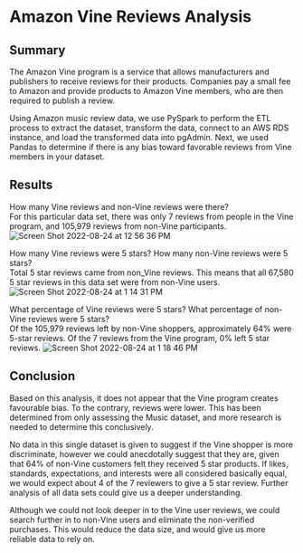 # Amazon Vine Reviews Analysis  

## Summary  

The Amazon Vine program is a service that allows manufacturers and publishers to receive reviews for their products. Companies pay a small fee to Amazon and provide products to Amazon Vine members, who are then required to publish a review.

Using Amazon music review data, we use PySpark to perform the ETL process to extract the dataset, transform the data, connect to an AWS RDS instance, and load the transformed data into pgAdmin. Next, we used Pandas to determine if there is any bias toward favorable reviews from Vine members in your dataset. 

## Results

How many Vine reviews and non-Vine reviews were there?  
For this particular data set, there was only 7 reviews from people in the Vine program, and 105,979 reviews from non-Vine participants.
![Screen Shot 2022-08-24 at 12 56 36 PM](https://user-images.githubusercontent.com/103051630/186465638-59853092-97c1-4033-bd49-ed7f2bcc2d47.png)

How many Vine reviews were 5 stars? How many non-Vine reviews were 5 stars?  
Total 5 star reviews came from non_Vine reviews.  This means that all 67,580 5 star reviews in this data set were from non-Vine users.  
![Screen Shot 2022-08-24 at 1 14 31 PM](https://user-images.githubusercontent.com/103051630/186469668-2be5e613-42fd-458a-a482-2b0f684c5ef5.png)

What percentage of Vine reviews were 5 stars? What percentage of non-Vine reviews were 5 stars?  
Of the 105,979 reviews left by non-Vine shoppers, approximately 64% were 5-star reviews.  Of the 7 reviews from the Vine program, 0% left 5 star reviews.
![Screen Shot 2022-08-24 at 1 18 46 PM](https://user-images.githubusercontent.com/103051630/186470505-f9c43571-c159-4fc1-b612-250b1e796532.png)

## Conclusion  
Based on this analysis, it does not appear that the Vine program creates favourable bias.  To the contrary, reviews were lower.  This has been determined from only assessing the Music dataset, and more research is needed to determine this conclusively.

No data in this single dataset is given to suggest if the Vine shopper is more discriminate, however we could anecdotally suggest that they are, given that 64% of non-Vine customers felt they received 5 star products.  If likes, standards, expectations, and interests were all considered basically equal, we would expect about 4 of the 7 reviewers to give a 5 star review.  Further analysis of all data sets could give us a deeper understanding.

Although we could not look deeper in to the Vine user reviews, we could search further in to non-Vine users and eliminate the non-verified purchases.  This would reduce the data size, and would give us more reliable data to rely on.  

